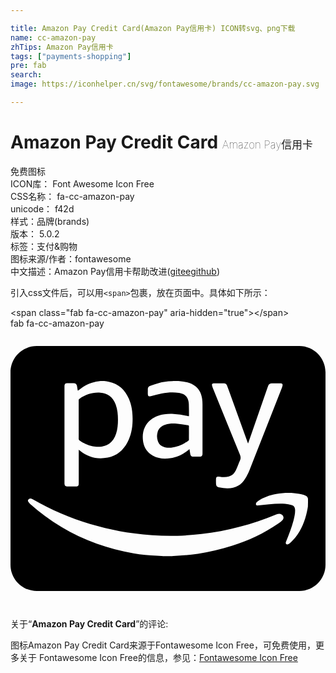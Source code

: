 ```yaml
---

title: Amazon Pay Credit Card(Amazon Pay信用卡) ICON转svg、png下载
name: cc-amazon-pay
zhTips: Amazon Pay信用卡
tags: ["payments-shopping"]
pre: fab
search: 
image: https://iconhelper.cn/svg/fontawesome/brands/cc-amazon-pay.svg

---
```


# Amazon Pay Credit Card  <small style="font-size: 60%;font-weight: 100">Amazon Pay信用卡</small>


<div class="detail-page">
<p>
<span><span class="badge-success badge">免费图标</span> </span>
<br/>
<span>
ICON库：
<span class="badge-secondary badge">Font Awesome Icon Free</span> 
</span>
<br/>
<span>
CSS名称：
<span class="badge-secondary badge">fa-cc-amazon-pay</span> 
</span>
<br/>
<span>
unicode：
<span class="badge-secondary badge">f42d</span> 
<copy-btn content='f42d' btn-title=""></copy-btn>
<copy-btn :content='String.fromCodePoint(parseInt("f42d", 16))' btn-title="复制U"></copy-btn>
</span><br/><span>样式：<span class="badge-light badge">品牌(brands)</span></span>
<br/>
<span>
版本：
<span class="badge-secondary badge">5.0.2</span> 
</span><br/><span>标签：<span class="badge-light badge"><router-link to="/tags/payments-shopping.html">支付&购物</router-link></span></span>
<br/>
<span>图标来源/作者：<span class="badge-light badge">fontawesome</span></span> 
<br/>
<span class="zh-detail">中文描述：<span class="badge-primary badge">Amazon Pay信用卡</span><span class="help-link"><span>帮助改进</span>(<a href="https://gitee.com/liuwave/icon-helper/edit/master/json/fontawesome/brands/cc-amazon-pay.json" target="_blank" rel="noopener noreferrer">gitee</a><a href="https://github.com/liuwave/icon-helper/edit/master/json/fontawesome/brands/cc-amazon-pay.json" target="_blank" rel="noopener noreferrer">github</a></span>)</span><br/>
</p>
</div>
<div class="alert alert-dark">
  <i class="fab fa-cc-amazon-pay fa-xs"></i>
  <i class="fab fa-cc-amazon-pay fa-sm"></i>
  <i class="fab fa-cc-amazon-pay fa-lg"></i>
  <i class="fab fa-cc-amazon-pay fa-2x"></i>
  <i class="fab fa-cc-amazon-pay fa-3x"></i>
  <i class="fab fa-cc-amazon-pay fa-5x"></i>
  <i class="fab fa-cc-amazon-pay fa-7x"></i>
</div>
<div>
  <p>引入css文件后，可以用<code>&lt;span&gt;</code>包裹，放在页面中。具体如下所示：    
  </p>
  <div class="alert alert-primary" style="font-size: 14px">
    &lt;span class="fab fa-cc-amazon-pay" aria-hidden="true"&gt;&lt;/span&gt;
    <copy-btn content='<span class="fab fa-cc-amazon-pay" aria-hidden="true"></span>'></copy-btn>
  </div>
  <div class="alert alert-secondary">
    <i class="fab fa-cc-amazon-pay"
    style="font-size: 24px"
    aria-hidden="true"></i> fab fa-cc-amazon-pay
    <copy-btn content="fab fa-cc-amazon-pay" btn-title="复制图标名称"></copy-btn>
  </div>
</div>
<div id="svg" class="svg-wrap">
<svg xmlns="http://www.w3.org/2000/svg" viewBox="0 0 576 512"><path d="M124.7 201.8c.1-11.8 0-23.5 0-35.3v-35.3c0-1.3.4-2 1.4-2.7 11.5-8 24.1-12.1 38.2-11.1 12.5.9 22.7 7 28.1 21.7 3.3 8.9 4.1 18.2 4.1 27.7 0 8.7-.7 17.3-3.4 25.6-5.7 17.8-18.7 24.7-35.7 23.9-11.7-.5-21.9-5-31.4-11.7-.9-.8-1.4-1.6-1.3-2.8zm154.9 14.6c4.6 1.8 9.3 2 14.1 1.5 11.6-1.2 21.9-5.7 31.3-12.5.9-.6 1.3-1.3 1.3-2.5-.1-3.9 0-7.9 0-11.8 0-4-.1-8 0-12 0-1.4-.4-2-1.8-2.2-7-.9-13.9-2.2-20.9-2.9-7-.6-14-.3-20.8 1.9-6.7 2.2-11.7 6.2-13.7 13.1-1.6 5.4-1.6 10.8.1 16.2 1.6 5.5 5.2 9.2 10.4 11.2zM576 80v352c0 26.5-21.5 48-48 48H48c-26.5 0-48-21.5-48-48V80c0-26.5 21.5-48 48-48h480c26.5 0 48 21.5 48 48zm-207.5 23.9c.4 1.7.9 3.4 1.6 5.1 16.5 40.6 32.9 81.3 49.5 121.9 1.4 3.5 1.7 6.4.2 9.9-2.8 6.2-4.9 12.6-7.8 18.7-2.6 5.5-6.7 9.5-12.7 11.2-4.2 1.1-8.5 1.3-12.9.9-2.1-.2-4.2-.7-6.3-.8-2.8-.2-4.2 1.1-4.3 4-.1 2.8-.1 5.6 0 8.3.1 4.6 1.6 6.7 6.2 7.5 4.7.8 9.4 1.6 14.2 1.7 14.3.3 25.7-5.4 33.1-17.9 2.9-4.9 5.6-10.1 7.7-15.4 19.8-50.1 39.5-100.3 59.2-150.5.6-1.5 1.1-3 1.3-4.6.4-2.4-.7-3.6-3.1-3.7-5.6-.1-11.1 0-16.7 0-3.1 0-5.3 1.4-6.4 4.3-.4 1.1-.9 2.3-1.3 3.4l-29.1 83.7c-2.1 6.1-4.2 12.1-6.5 18.6-.4-.9-.6-1.4-.8-1.9-10.8-29.9-21.6-59.9-32.4-89.8-1.7-4.7-3.5-9.5-5.3-14.2-.9-2.5-2.7-4-5.4-4-6.4-.1-12.8-.2-19.2-.1-2.2 0-3.3 1.6-2.8 3.7zM242.4 206c1.7 11.7 7.6 20.8 18 26.6 9.9 5.5 20.7 6.2 31.7 4.6 12.7-1.9 23.9-7.3 33.8-15.5.4-.3.8-.6 1.4-1 .5 3.2.9 6.2 1.5 9.2.5 2.6 2.1 4.3 4.5 4.4 4.6.1 9.1.1 13.7 0 2.3-.1 3.8-1.6 4-3.9.1-.8.1-1.6.1-2.3v-88.8c0-3.6-.2-7.2-.7-10.8-1.6-10.8-6.2-19.7-15.9-25.4-5.6-3.3-11.8-5-18.2-5.9-3-.4-6-.7-9.1-1.1h-10c-.8.1-1.6.3-2.5.3-8.2.4-16.3 1.4-24.2 3.5-5.1 1.3-10 3.2-15 4.9-3 1-4.5 3.2-4.4 6.5.1 2.8-.1 5.6 0 8.3.1 4.1 1.8 5.2 5.7 4.1 6.5-1.7 13.1-3.5 19.7-4.8 10.3-1.9 20.7-2.7 31.1-1.2 5.4.8 10.5 2.4 14.1 7 3.1 4 4.2 8.8 4.4 13.7.3 6.9.2 13.9.3 20.8 0 .4-.1.7-.2 1.2-.4 0-.8 0-1.1-.1-8.8-2.1-17.7-3.6-26.8-4.1-9.5-.5-18.9.1-27.9 3.2-10.8 3.8-19.5 10.3-24.6 20.8-4.1 8.3-4.6 17-3.4 25.8zM98.7 106.9v175.3c0 .8 0 1.7.1 2.5.2 2.5 1.7 4.1 4.1 4.2 5.9.1 11.8.1 17.7 0 2.5 0 4-1.7 4.1-4.1.1-.8.1-1.7.1-2.5v-60.7c.9.7 1.4 1.2 1.9 1.6 15 12.5 32.2 16.6 51.1 12.9 17.1-3.4 28.9-13.9 36.7-29.2 5.8-11.6 8.3-24.1 8.7-37 .5-14.3-1-28.4-6.8-41.7-7.1-16.4-18.9-27.3-36.7-30.9-2.7-.6-5.5-.8-8.2-1.2h-7c-1.2.2-2.4.3-3.6.5-11.7 1.4-22.3 5.8-31.8 12.7-2 1.4-3.9 3-5.9 4.5-.1-.5-.3-.8-.4-1.2-.4-2.3-.7-4.6-1.1-6.9-.6-3.9-2.5-5.5-6.4-5.6h-9.7c-5.9-.1-6.9 1-6.9 6.8zM493.6 339c-2.7-.7-5.1 0-7.6 1-43.9 18.4-89.5 30.2-136.8 35.8-14.5 1.7-29.1 2.8-43.7 3.2-26.6.7-53.2-.8-79.6-4.3-17.8-2.4-35.5-5.7-53-9.9-37-8.9-72.7-21.7-106.7-38.8-8.8-4.4-17.4-9.3-26.1-14-3.8-2.1-6.2-1.5-8.2 2.1v1.7c1.2 1.6 2.2 3.4 3.7 4.8 36 32.2 76.6 56.5 122 72.9 21.9 7.9 44.4 13.7 67.3 17.5 14 2.3 28 3.8 42.2 4.5 3 .1 6 .2 9 .4.7 0 1.4.2 2.1.3h17.7c.7-.1 1.4-.3 2.1-.3 14.9-.4 29.8-1.8 44.6-4 21.4-3.2 42.4-8.1 62.9-14.7 29.6-9.6 57.7-22.4 83.4-40.1 2.8-1.9 5.7-3.8 8-6.2 4.3-4.4 2.3-10.4-3.3-11.9zm50.4-27.7c-.8-4.2-4-5.8-7.6-7-5.7-1.9-11.6-2.8-17.6-3.3-11-.9-22-.4-32.8 1.6-12 2.2-23.4 6.1-33.5 13.1-1.2.8-2.4 1.8-3.1 3-.6.9-.7 2.3-.5 3.4.3 1.3 1.7 1.6 3 1.5.6 0 1.2 0 1.8-.1l19.5-2.1c9.6-.9 19.2-1.5 28.8-.8 4.1.3 8.1 1.2 12 2.2 4.3 1.1 6.2 4.4 6.4 8.7.3 6.7-1.2 13.1-2.9 19.5-3.5 12.9-8.3 25.4-13.3 37.8-.3.8-.7 1.7-.8 2.5-.4 2.5 1 4 3.4 3.5 1.4-.3 3-1.1 4-2.1 3.7-3.6 7.5-7.2 10.6-11.2 10.7-13.8 17-29.6 20.7-46.6.7-3 1.2-6.1 1.7-9.1.2-4.7.2-9.6.2-14.5z"/></svg>
</div>
<detail full-name='fa-cc-amazon-pay'></detail>
<div class="icon-detail__container">
<p>关于“<b>Amazon Pay Credit Card</b>”的评论:</p>
</div>
<Vssue title="关于“Amazon Pay Credit Card”的评论" />    
<div><p>图标Amazon Pay Credit Card来源于Fontawesome Icon Free，可免费使用，更多关于  Fontawesome Icon Free的信息，参见：<a target="_blank" href="https://iconhelper.cn/fontawesome.html">Fontawesome Icon Free</a>
</p></div>
